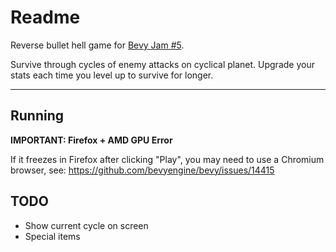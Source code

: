 # Readme

Reverse bullet hell game for [Bevy Jam #5](https://itch.io/jam/bevy-jam-5).

Survive through cycles of enemy attacks on cyclical planet. Upgrade your stats each time you level up to survive for
longer.

---

## Running

**IMPORTANT: Firefox + AMD GPU Error**

If it freezes in Firefox after clicking "Play", you may need to use a Chromium browser, see: https://github.com/bevyengine/bevy/issues/14415

## TODO

- Show current cycle on screen
- Special items
